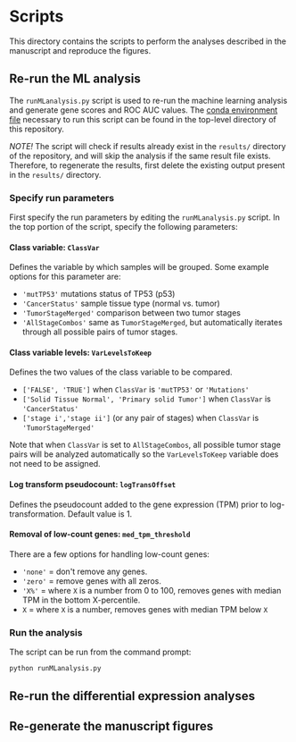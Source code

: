 # Scripts

This directory contains the scripts to perform the analyses described in the manuscript and reproduce the figures.


## Re-run the ML analysis

The `runMLanalysis.py` script is used to re-run the machine learning analysis and generate gene scores and ROC AUC values. The [conda environment file](../environment.yml) necessary to run this script can be found in the top-level directory of this repository.

*NOTE!* The script will check if results already exist in the `results/` directory of the repository, and will skip the analysis if the same result file exists. Therefore, to regenerate the results, first delete the existing output present in the `results/` directory.


### Specify run parameters

First specify the run parameters by editing the `runMLanalysis.py` script. In the top portion of the script, specify the following parameters:


#### Class variable: `ClassVar` 

Defines the variable by which samples will be grouped. Some example options for this parameter are:
- `'mutTP53'` mutations status of TP53 (p53)
- `'CancerStatus'` sample tissue type (normal vs. tumor)
- `'TumorStageMerged'` comparison between two tumor stages
- `'AllStageCombos'` same as `TumorStageMerged`, but automatically iterates through all possible pairs of tumor stages.


#### Class variable levels: `VarLevelsToKeep`

Defines the two values of the class variable to be compared.
- `['FALSE', 'TRUE']` when `ClassVar` is `'mutTP53'`  or `'Mutations'`
- `['Solid Tissue Normal', 'Primary solid Tumor']` when `ClassVar` is `'CancerStatus'`
- `['stage i','stage ii']` (or any pair of stages) when `ClassVar` is `'TumorStageMerged'`

Note that when `ClassVar` is set to `AllStageCombos`, all possible tumor stage pairs will be analyzed automatically so the `VarLevelsToKeep` variable does not need to be assigned.


#### Log transform pseudocount: `logTransOffset`

Defines the pseudocount added to the gene expression (TPM) prior to log-transformation. Default value is 1.


#### Removal of low-count genes: `med_tpm_threshold`

There are a few options for handling low-count genes:
- `'none'` = don't remove any genes.
- `'zero'` = remove genes with all zeros.
- `'X%'` = where `X` is a number from 0 to 100, removes genes with median TPM in the bottom X-percentile.
- `X` = where `X` is a number, removes genes with median TPM below `X`


### Run the analysis

The script can be run from the command prompt:
```
python runMLanalysis.py
```

## Re-run the differential expression analyses


## Re-generate the manuscript figures







